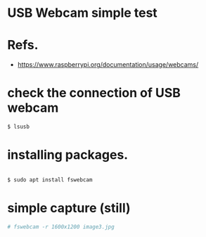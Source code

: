 # USB Webcam simple test

# Refs.

* https://www.raspberrypi.org/documentation/usage/webcams/

# check the connection of USB webcam

```bash
$ lsusb
```


# installing packages.

```bash

$ sudo apt install fswebcam
```

# simple capture (still)

```bash
# fswebcam -r 1600x1200 image3.jpg
```
